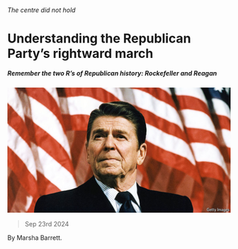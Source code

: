###### The centre did not hold

# Understanding the Republican Party’s rightward march 

##### Remember the two R’s of Republican history: Rockefeller and Reagan 

![image](images/20240928_CUP001.jpg) 

> Sep 23rd 2024 

By Marsha Barrett. 

